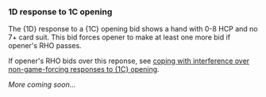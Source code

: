 ### <a name="1D_response_to_1C_opening"> 1D response to 1C opening

The {1D} response to a {1C} opening bid shows a hand with 0-8 HCP and no 7+ card suit. This bid forces opener to make at least one more bid if opener's RHO passes.

If opener's RHO bids over this reponse, see [coping with interference over non-game-forcing responses to {1C} opening](#-coping-with-interference-over-non-game-forcing-responses-to-1c-opening).

_More coming soon..._

